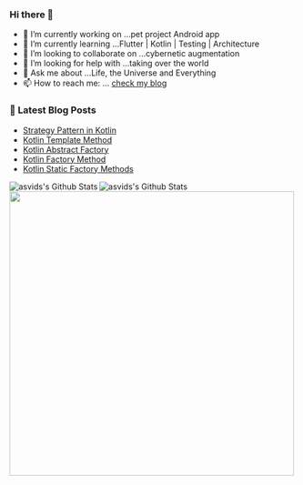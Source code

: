 ### Hi there 👋

- 🔭 I’m currently working on ...pet project Android app
- 🌱 I’m currently learning ...Flutter | Kotlin | Testing | Architecture
- 👯 I’m looking to collaborate on ...cybernetic augmentation
- 🤔 I’m looking for help with ...taking over the world
- 💬 Ask me about ...Life, the Universe and Everything 
- 📫 How to reach me: ... [check my blog](https://asvid.github.io/)

### 📕 Latest Blog Posts
<!-- BLOG-POST-LIST:START -->
- [Strategy Pattern in Kotlin](http://asvid.github.io//kotlin-strategy-pattern)
- [Kotlin Template Method](http://asvid.github.io//kotlin-template-method)
- [Kotlin Abstract Factory](http://asvid.github.io//kotlin-abstract-factory)
- [Kotlin Factory Method](http://asvid.github.io//kotlin-factory-method)
- [Kotlin Static Factory Methods](http://asvid.github.io//kotlin-static-factory-methods)
<!-- BLOG-POST-LIST:END -->

<img align="left" alt="asvids's Github Stats" src="https://github-readme-stats.vercel.app/api?username=asvid&show_icons=true&hide_border=true&theme=dracula&include_all_commits=true&count_private=true" />
<img align="left" alt="asvids's Github Stats" src="https://github-readme-stats.vercel.app/api/top-langs/?username=asvid&layout=compact&show_icons=true&hide_border=true&theme=dracula&count_private=true&exclude_repo=szablony-allegro,app-resource-bundle,VineApp,Frigo-backend,android-build-tweaks,asvid.github.io&langs_count=10"/>

<img align="left" src="https://wakatime.com/share/@c50ef60a-e504-48e3-993e-25e666cca998/258ff3ee-3c70-4435-afe3-dfbbf86dee90.svg" width="500"/>
